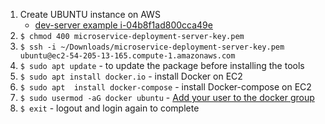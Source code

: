 1. Create UBUNTU instance on AWS
    * [dev-server example i-04b8f1ad800cca49e](https://us-east-1.console.aws.amazon.com/ec2/home?region=us-east-1#Instances:)
2. `$ chmod 400 microservice-deployment-server-key.pem`
3. `$ ssh -i ~/Downloads/microservice-deployment-server-key.pem ubuntu@ec2-54-205-13-165.compute-1.amazonaws.com`
4. `$ sudo apt update` - to update the package before installing the tools
5. `$ sudo apt install docker.io` - install Docker on EC2
6. `$ sudo apt  install docker-compose` - install Docker-compose on EC2
7. `$ sudo usermod -aG docker ubuntu` - [Add your user to the docker group](https://docs.docker.com/engine/install/linux-postinstall/)
8. `$ exit` - logout and login again to complete
